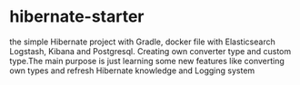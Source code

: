 # hibernate-starter
the simple Hibernate project with Gradle, docker file with Elasticsearch Logstash, Kibana and Postgresql. Creating own converter type and custom type.The main purpose is just learning some new features like converting own types and refresh Hibernate knowledge and Logging system
